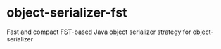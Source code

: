 # object-serializer-fst
Fast and compact FST-based Java object serializer strategy for object-serializer

